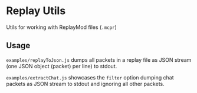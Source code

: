 # Replay Utils

Utils for working with ReplayMod files (`.mcpr`)

## Usage

`examples/replayToJson.js` dumps all packets in a replay file
as JSON stream (one JSON object (packet) per line) to stdout.

`examples/extractChat.js` showcases the `filter` option
dumping chat packets as JSON stream to stdout and ignoring all other packets.
